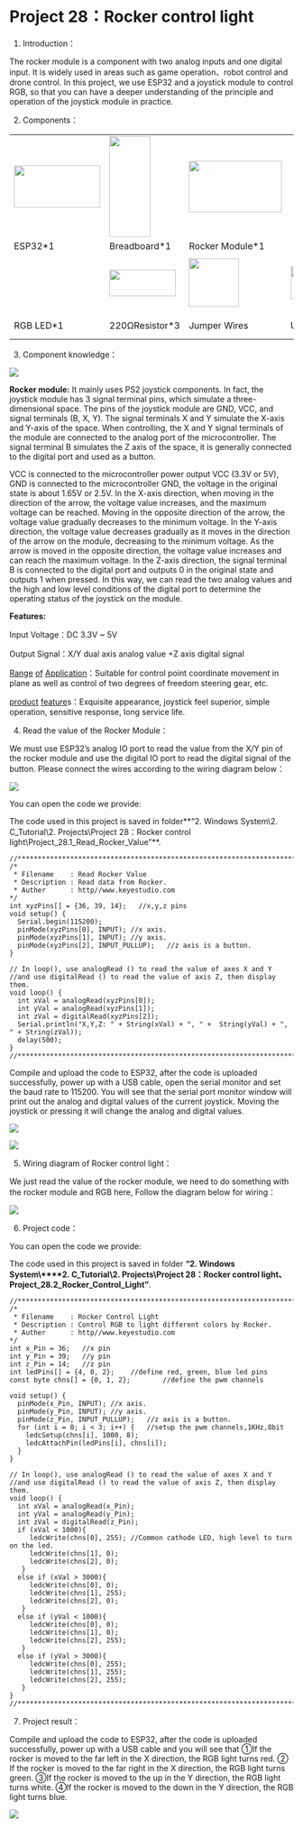 # Project 28：Rocker control light

1. Introduction：

The rocker module is a component with two analog inputs and one digital
input. It is widely used in areas such as game operation、robot control
and drone control. In this project, we use ESP32 and a joystick module
to control RGB, so that you can have a deeper understanding of the
principle and operation of the joystick module in practice. 

2. Components：

<table>
<tbody>
<tr class="odd">
<td><img src="https://raw.githubusercontent.com/keyestudio/KS5010-KS5010F-Keyestudio-ESP32-Learning-Kit-Ultimate-Edition-Arduino/master/media/56053f7126905c6def63919c661d5c0a.jpeg" style="width:1.59722in;height:0.77986in" /></td>
<td><img src="https://raw.githubusercontent.com/keyestudio/KS5010-KS5010F-Keyestudio-ESP32-Learning-Kit-Ultimate-Edition-Arduino/master/media/e380dd26e4825be9a768973802a55fe6.png" style="width:0.75972in;height:1.8625in" /></td>
<td><img src="https://raw.githubusercontent.com/keyestudio/KS5010-KS5010F-Keyestudio-ESP32-Learning-Kit-Ultimate-Edition-Arduino/master/media/d087b123748cbfb8ed9f517150db71c5.png" style="width:1.71042in;height:0.95139in" /></td>
<td></td>
<td></td>
</tr>
<tr class="even">
<td>ESP32*1</td>
<td>Breadboard*1</td>
<td>Rocker Module*1</td>
<td></td>
<td></td>
</tr>
<tr class="odd">
<td><img src="https://raw.githubusercontent.com/keyestudio/KS5010-KS5010F-Keyestudio-ESP32-Learning-Kit-Ultimate-Edition-Arduino/master/media/af749ecbde89c728a8c63e6527781cac.png" style="width:0.16806in;height:0.93194in" /></td>
<td><img src="https://raw.githubusercontent.com/keyestudio/KS5010-KS5010F-Keyestudio-ESP32-Learning-Kit-Ultimate-Edition-Arduino/master/media/098a2730d0b0a2a4b2079e0fc87fd38b.png" style="width:1.22639in;height:0.49236in" /></td>
<td><img src="https://raw.githubusercontent.com/keyestudio/KS5010-KS5010F-Keyestudio-ESP32-Learning-Kit-Ultimate-Edition-Arduino/master/media/c801a7baee258ff7f5f28ac6e9a7097b.png" style="width:0.92778in;height:0.89167in" /></td>
<td><img src="https://raw.githubusercontent.com/keyestudio/KS5010-KS5010F-Keyestudio-ESP32-Learning-Kit-Ultimate-Edition-Arduino/master/media/7dcbd02995be3c142b2f97df7f7c03ce.png" style="width:1.14167in;height:0.61111in" /></td>
<td><img src="https://raw.githubusercontent.com/keyestudio/KS5010-KS5010F-Keyestudio-ESP32-Learning-Kit-Ultimate-Edition-Arduino/master/media/f1aed48e2c02214415853ad2358f3744.png" style="width:1.21875in;height:1.02986in" /></td>
</tr>
<tr class="even">
<td>RGB LED*1</td>
<td>220ΩResistor*3</td>
<td>Jumper Wires</td>
<td>USB Cable*1</td>
<td>M-F Dupont Wires</td>
</tr>
</tbody>
</table>

3. Component knowledge：

![](/media/d087b123748cbfb8ed9f517150db71c5.png)

**Rocker module:** It mainly uses PS2 joystick components. In fact, the
joystick module has 3 signal terminal pins, which simulate a
three-dimensional space. The pins of the joystick module are GND, VCC,
and signal terminals (B, X, Y). The signal terminals X and Y simulate
the X-axis and Y-axis of the space. When controlling, the X and Y signal
terminals of the module are connected to the analog port of the
microcontroller. The signal terminal B simulates the Z axis of the
space, it is generally connected to the digital port and used as a
button.

VCC is connected to the microcontroller power output VCC (3.3V or 5V),
GND is connected to the microcontroller GND, the voltage in the original
state is about 1.65V or 2.5V. In the X-axis direction, when moving in
the direction of the arrow, the voltage value increases, and the maximum
voltage can be reached. Moving in the opposite direction of the arrow,
the voltage value gradually decreases to the minimum voltage. In the
Y-axis direction, the voltage value decreases gradually as it moves in
the direction of the arrow on the module, decreasing to the minimum
voltage. As the arrow is moved in the opposite direction, the voltage
value increases and can reach the maximum voltage. In the Z-axis
direction, the signal terminal B is connected to the digital port and
outputs 0 in the original state and outputs 1 when pressed. In this way,
we can read the two analog values and the high and low level conditions
of the digital port to determine the operating status of the joystick on
the module.

**Features:**

Input Voltage：DC 3.3V \~ 5V

Output Signal：X/Y dual axis analog value +Z axis digital signal

[Range](javascript:;) [of](javascript:;) [Application](javascript:;)：Suitable
for control point coordinate movement in plane as well as control of two
degrees of freedom steering gear, etc.  

[product](javascript:;) [feature](javascript:;)s：Exquisite appearance,
joystick feel superior, simple operation, sensitive response, long
service life.

4. Read the value of the Rocker Module：

We must use ESP32’s analog IO port to read the value from the X/Y pin of
the rocker module and use the digital IO port to read the digital signal
of the button. Please connect the wires according to the wiring diagram
below：

![](/media/b611755eacc4c603e6c0555aced929cb.png)

You can open the code we provide:

The code used in this project is saved in folder**“2. Windows System\\2.
C\_Tutorial\\2. Projects\\Project 28：Rocker control
light\\Project\_28.1\_Read\_Rocker\_Value”**.

    //**********************************************************************************
    /*  
     * Filename    : Read Rocker Value
     * Description : Read data from Rocker.
     * Auther      : http//www.keyestudio.com
    */
    int xyzPins[] = {36, 39, 14};   //x,y,z pins
    void setup() {
      Serial.begin(115200);
      pinMode(xyzPins[0], INPUT); //x axis. 
      pinMode(xyzPins[1], INPUT); //y axis. 
      pinMode(xyzPins[2], INPUT_PULLUP);   //z axis is a button.
    }
    
    // In loop(), use analogRead () to read the value of axes X and Y 
    //and use digitalRead () to read the value of axis Z, then display them.
    void loop() {
      int xVal = analogRead(xyzPins[0]);
      int yVal = analogRead(xyzPins[1]);
      int zVal = digitalRead(xyzPins[2]);
      Serial.println("X,Y,Z: " + String(xVal) + ", " +  String(yVal) + ", " + String(zVal));
      delay(500);
    }
    //**********************************************************************************


Compile and upload the code to ESP32, after the code is uploaded
successfully, power up with a USB cable, open the serial monitor and set
the baud rate to 115200. You will see that the serial port monitor
window will print out the analog and digital values of the current
joystick. Moving the joystick or pressing it will change the analog and
digital values.

![](/media/06a9de681779df5cfc7e6bc24a928a3a.jpeg)

![](/media/d5feb7bddc603e96924276d47280dd94.png)

5. Wiring diagram of Rocker control light：

We just read the value of the rocker module, we need to do something
with the rocker module and RGB here, Follow the diagram below for
wiring：

![](/media/4ec49b488fedf216d03e49f83bc8443a.png)

6. Project code：

You can open the code we provide:

The code used in this project is saved in folder **“2. Windows
System\\****2. C\_Tutorial\\2. Projects\\Project 28：Rocker control
light、Project\_28.2\_Rocker\_Control\_Light”**.

    //**********************************************************************************
    /*  
     * Filename    : Rocker Control Light
     * Description : Control RGB to light different colors by Rocker.
     * Auther      : http//www.keyestudio.com
    */
    int x_Pin = 36;   //x pin
    int y_Pin = 39;   //y pin
    int z_Pin = 14;   //z pin
    int ledPins[] = {4, 0, 2};    //define red, green, blue led pins
    const byte chns[] = {0, 1, 2};        //define the pwm channels
    
    void setup() {
      pinMode(x_Pin, INPUT); //x axis. 
      pinMode(y_Pin, INPUT); //y axis. 
      pinMode(z_Pin, INPUT_PULLUP);   //z axis is a button.
      for (int i = 0; i < 3; i++) {   //setup the pwm channels,1KHz,8bit
        ledcSetup(chns[i], 1000, 8);
        ledcAttachPin(ledPins[i], chns[i]);
      }
    }
    
    // In loop(), use analogRead () to read the value of axes X and Y 
    //and use digitalRead () to read the value of axis Z, then display them.
    void loop() {
      int xVal = analogRead(x_Pin);
      int yVal = analogRead(y_Pin);
      int zVal = digitalRead(z_Pin);
      if (xVal < 1000){
         ledcWrite(chns[0], 255); //Common cathode LED, high level to turn on the led.
         ledcWrite(chns[1], 0);
         ledcWrite(chns[2], 0);
       }
      else if (xVal > 3000){
         ledcWrite(chns[0], 0); 
         ledcWrite(chns[1], 255);
         ledcWrite(chns[2], 0);
       }
      else if (yVal < 1000){
         ledcWrite(chns[0], 0);
         ledcWrite(chns[1], 0);
         ledcWrite(chns[2], 255);
       }
      else if (yVal > 3000){
         ledcWrite(chns[0], 255); 
         ledcWrite(chns[1], 255);
         ledcWrite(chns[2], 255);
       }
    }
    //**********************************************************************************


7. Project result：

Compile and upload the code to ESP32, after the code is uploaded
successfully, power up with a USB cable and you will see that ①If the
rocker is moved to the far left in the X direction, the RGB light turns
red. ② If the rocker is moved to the far right in the X direction, the
RGB light turns green. ③If the rocker is moved to the up in the Y
direction, the RGB light turns white. ④If the rocker is moved to the
down in the Y direction, the RGB light turns blue.

![](/media/9c2d0d8777200827b16c49b752d45c4c.jpeg)
